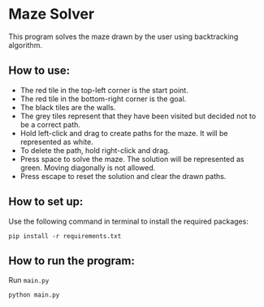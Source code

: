 # Maze Solver

This program solves the maze drawn by the user using backtracking algorithm.

How to use:
- 
* The red tile in the top-left corner is the start point.
* The red tile in the bottom-right corner is the goal.
* The black tiles are the walls.
* The grey tiles represent that they have been visited but decided not to be a correct path.
* Hold left-click and drag to create paths for the maze. It will be represented as white.
* To delete the path, hold right-click and drag.
* Press space to solve the maze. The solution will be represented as green. Moving diagonally is not allowed.
* Press escape to reset the solution and clear the drawn paths.

How to set up:
-
Use the following command in terminal to install the required packages:
```
pip install -r requirements.txt
```

How to run the program:
-
Run `main.py`
```
python main.py
```
